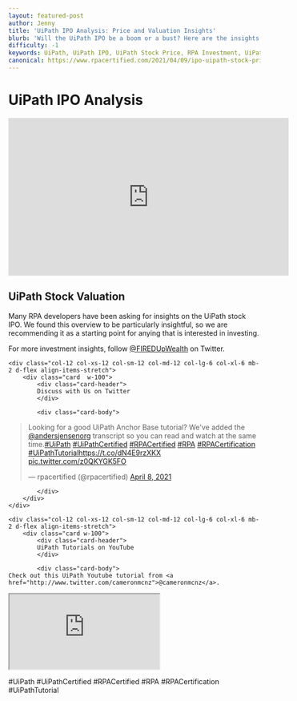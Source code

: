 ```yaml
---
layout: featured-post
author: Jenny
title: 'UiPath IPO Analysis: Price and Valuation Insights'
blurb: 'Will the UiPath IPO be a boom or a bust? Here are the insights you need into the UiPath IPO price, value, news and IPO date. NYSE stock ticker symbol: PATH'
difficulty: -1
keywords: UiPath, UiPath IPO, UiPath Stock Price, RPA Investment, UiPath Analysis, UiPath Stock Symbol, UiPath Stock Market, UiPath Stock Value, IPO News, Uipath News, RPA News
canonical: https://www.rpacertified.com/2021/04/09/ipo-uipath-stock-price-value.html
---
```


# UiPath IPO Analysis

<div class="embed-responsive embed-responsive-16by9">
<iframe src="https://www.youtube.com/embed/vkZ6aXjHFCU" allow="accelerometer; autoplay; clipboard-write; encrypted-media; gyroscope; picture-in-picture" allowfullscreen="" width="560" height="315" frameborder="0"></iframe>
</div>

## UiPath Stock Valuation

Many RPA developers have been asking for insights on the UiPath stock IPO. We found this overview to be particularly insightful, so we are recommending it as a starting point for anying that is interested in investing.

For more investment insights, follow <a href="http://www.twitter.com/FIREDUpWealth">@FIREDUpWealth</a> on Twitter.



<div class="row">
	
    <div class="col-12 col-xs-12 col-sm-12 col-md-12 col-lg-6 col-xl-6 mb-2 d-flex align-items-stretch">
        <div class="card  w-100">
            <div class="card-header">
            Discuss with Us on Twitter
            </div>

            <div class="card-body">
<!-- **************************** -->       


<blockquote class="twitter-tweet"><p lang="en" dir="ltr">Looking for a good UiPath Anchor Base tutorial? We&#39;ve added the <a href="https://twitter.com/andersjensenorg?ref_src=twsrc%5Etfw">@andersjensenorg</a> transcript so you can read and watch at the same time.<a href="https://twitter.com/hashtag/UiPath?src=hash&amp;ref_src=twsrc%5Etfw">#UiPath</a> <a href="https://twitter.com/hashtag/UiPathCertified?src=hash&amp;ref_src=twsrc%5Etfw">#UiPathCertified</a> <a href="https://twitter.com/hashtag/RPACertified?src=hash&amp;ref_src=twsrc%5Etfw">#RPACertified</a> <a href="https://twitter.com/hashtag/RPA?src=hash&amp;ref_src=twsrc%5Etfw">#RPA</a> <a href="https://twitter.com/hashtag/RPACertification?src=hash&amp;ref_src=twsrc%5Etfw">#RPACertification</a> <a href="https://twitter.com/hashtag/UiPathTutorial?src=hash&amp;ref_src=twsrc%5Etfw">#UiPathTutorial</a><a href="https://t.co/dN4E9rzXKX">https://t.co/dN4E9rzXKX</a> <a href="https://t.co/z0QKYGK5FO">pic.twitter.com/z0QKYGK5FO</a></p>&mdash; rpacertified (@rpacertified) <a href="https://twitter.com/rpacertified/status/1380133641003614211?ref_src=twsrc%5Etfw">April 8, 2021</a></blockquote> <script async src="https://platform.twitter.com/widgets.js" charset="utf-8"></script>



<!-- **************************** -->   
            
            
            </div>
        </div>
    </div>
	
	<div class="col-12 col-xs-12 col-sm-12 col-md-12 col-lg-6 col-xl-6 mb-2 d-flex align-items-stretch">
        <div class="card w-100">
            <div class="card-header">
            UiPath Tutorials on YouTube
            </div>

            <div class="card-body">
	Check out this UiPath Youtube tutorial from <a href="http://www.twitter.com/cameronmcnz">@cameronmcnz</a>.	    
	    
<div class="embed-responsive embed-responsive-16by9">
	
<!-- ************* Add EMBED url here. It must include 'embed' in the URL!!! ****************** -->	
<iframe class="embed-responsive-item" src="https://www.youtube.com/embed/KCCBJ711Z5Q"></iframe>
<!-- ******************************* -->	
</div>

#UiPath #UiPathCertified #RPACertified #RPA #RPACertification #UiPathTutorial
            </div>
        </div>
    </div>
	
</div>


